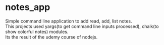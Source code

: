 # notes_app
Simple command line application to add read, add, list notes. <br>
This projects used yargs(to get command line inputs processed), chalk(to show colorful notes) modules.<br>
Its the result of the udemy course of nodejs.<br>
